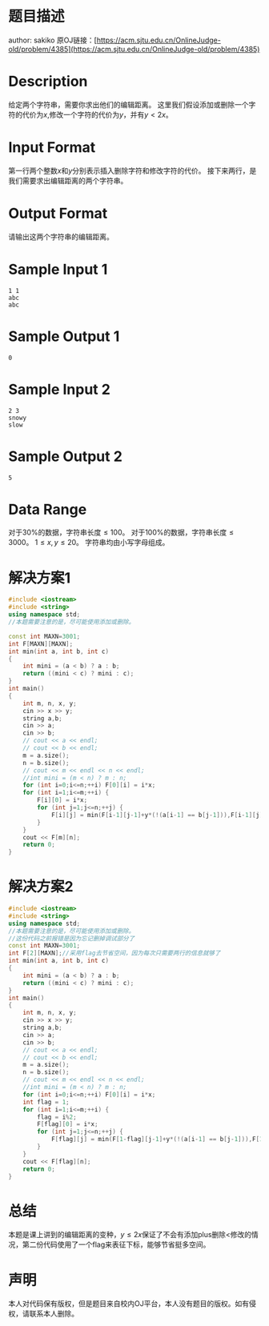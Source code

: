 # 题目描述
author: sakiko 原OJ链接：[https://acm.sjtu.edu.cn/OnlineJudge-old/problem/4385](https://acm.sjtu.edu.cn/OnlineJudge-old/problem/4385)

# Description
给定两个字符串，需要你求出他们的编辑距离。
这里我们假设添加或删除一个字符的代价为$x$,修改一个字符的代价为$y$，并有$y<2x$。

# Input Format
第一行两个整数$x$和$y$分别表示插入删除字符和修改字符的代价。
接下来两行，是我们需要求出编辑距离的两个字符串。

# Output Format
请输出这两个字符串的编辑距离。

# Sample Input 1
```
1 1
abc
abc
```
# Sample Output 1
```
0
```
# Sample Input 2
```
2 3
snowy
slow
```
# Sample Output 2
```
5
```
# Data Range
对于$30\%$的数据，字符串长度$\le 100$。
对于$100\%$的数据，字符串长度$\le 3000$。
$1 \le x, y \le 20$。 字符串均由小写字母组成。
# 解决方案1
```cpp
#include <iostream>
#include <string>
using namespace std;
//本题需要注意的是，尽可能使用添加或删除。

const int MAXN=3001;
int F[MAXN][MAXN];
int min(int a, int b, int c)
{
    int mini = (a < b) ? a : b;
    return ((mini < c) ? mini : c);
}
int main()
{
    int m, n, x, y;
    cin >> x >> y;
    string a,b;
    cin >> a;
    cin >> b;
    // cout << a << endl;
    // cout << b << endl;
    m = a.size();
    n = b.size();
    // cout << m << endl << n << endl;
    //int mini = (m < n) ? m : n; 
    for (int i=0;i<=n;++i) F[0][i] = i*x;
    for (int i=1;i<=m;++i) {
        F[i][0] = i*x;
        for (int j=1;j<=n;++j) {
            F[i][j] = min(F[i-1][j-1]+y*(!(a[i-1] == b[j-1])),F[i-1][j]+x,F[i][j-1]+x);//这里错了，会用到已经修改过的值
        }
    }
    cout << F[m][n];
    return 0;
}
```
# 解决方案2
```cpp
#include <iostream>
#include <string>
using namespace std;
//本题需要注意的是，尽可能使用添加或删除。
//这份代码之前报错是因为忘记删掉调试部分了
const int MAXN=3001;
int F[2][MAXN];//采用flag去节省空间，因为每次只需要两行的信息就够了
int min(int a, int b, int c)
{
    int mini = (a < b) ? a : b;
    return ((mini < c) ? mini : c);
}
int main()
{
    int m, n, x, y;
    cin >> x >> y;
    string a,b;
    cin >> a;
    cin >> b;
    // cout << a << endl;
    // cout << b << endl;
    m = a.size();
    n = b.size();
    // cout << m << endl << n << endl;
    //int mini = (m < n) ? m : n; 
    for (int i=0;i<=n;++i) F[0][i] = i*x;
    int flag = 1;
    for (int i=1;i<=m;++i) {
        flag = i%2;
        F[flag][0] = i*x;
        for (int j=1;j<=n;++j) {
            F[flag][j] = min(F[1-flag][j-1]+y*(!(a[i-1] == b[j-1])),F[1-flag][j]+x,F[flag][j-1]+x);
        }
    }
    cout << F[flag][n];
    return 0;
}
```
# 总结
本题是课上讲到的编辑距离的变种，$y\le 2x$保证了不会有添加plus删除<修改的情况，第二份代码使用了一个flag来表征下标，能够节省挺多空间。
# 声明
本人对代码保有版权，但是题目来自校内OJ平台，本人没有题目的版权。如有侵权，请联系本人删除。
